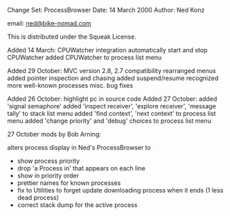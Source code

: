 Change Set:		ProcessBrowserDate:			14 March 2000Author:			Ned Konzemail: ned@bike-nomad.comThis is distributed under the Squeak License.Added 14 March:	CPUWatcher integration	automatically start and stop CPUWatcher	added CPUWatcher to process list menuAdded 29 October:	MVC version	2.8, 2.7 compatibility	rearranged menus	added pointer inspection and chasing	added suspend/resume	recognized more well-known processes	misc. bug fixesAdded 26 October: highlight pc in source codeAdded 27 October: added 'signal semaphore'added 'inspect receiver', 'explore receiver', 'message tally' to stack list menuadded 'find context', 'next context' to process list menuadded 'change priority' and 'debug' choices to process list menu27 October mods by Bob Arning:alters process display in Ned's ProcessBrowser to - show process priority- drop 'a Process in' that appears on each line- show in priority order- prettier names for known processes- fix to Utilities to forget update downloading process when it ends (1 less deadprocess)- correct stack dump for the active process